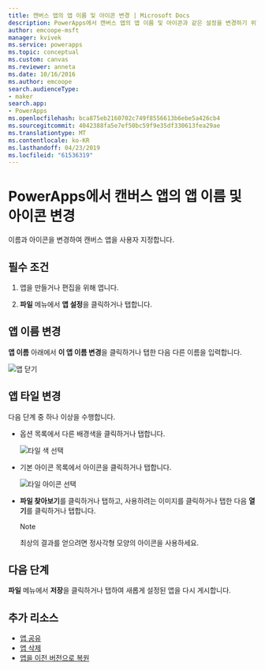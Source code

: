 ```yaml
---
title: 캔버스 앱의 앱 이름 및 아이콘 변경 | Microsoft Docs
description: PowerApps에서 캔버스 앱의 앱 이름 및 아이콘과 같은 설정을 변경하기 위한 단계별 지침
author: emcoope-msft
manager: kvivek
ms.service: powerapps
ms.topic: conceptual
ms.custom: canvas
ms.reviewer: anneta
ms.date: 10/16/2016
ms.author: emcoope
search.audienceType:
- maker
search.app:
- PowerApps
ms.openlocfilehash: bca875eb2160702c749f8556613b6ebe5a426cb4
ms.sourcegitcommit: 4042388fa5e7ef50bc59f9e35df330613fea29ae
ms.translationtype: MT
ms.contentlocale: ko-KR
ms.lasthandoff: 04/23/2019
ms.locfileid: "61536319"
---
```

# <a name="change-app-name-and-icon-for-a-canvas-app-in-powerapps"></a>PowerApps에서 캔버스 앱의 앱 이름 및 아이콘 변경
이름과 아이콘을 변경하여 캔버스 앱을 사용자 지정합니다.

## <a name="prerequisites"></a>필수 조건
1. 앱을 만들거나 편집을 위해 엽니다.

2. **파일** 메뉴에서 **앱 설정**을 클릭하거나 탭합니다.

## <a name="rename-an-app"></a>앱 이름 변경
**앱 이름** 아래에서 **이 앱 이름 변경**을 클릭하거나 탭한 다음 다른 이름을 입력합니다.

![앱 닫기](./media/set-name-tile/rename-app.png)

## <a name="change-an-app-tile"></a>앱 타일 변경
다음 단계 중 하나 이상을 수행합니다.

* 옵션 목록에서 다른 배경색을 클릭하거나 탭합니다.

    ![타일 색 선택](./media/set-name-tile/tile-colors.png)

* 기본 아이콘 목록에서 아이콘을 클릭하거나 탭합니다.

    ![타일 아이콘 선택](./media/set-name-tile/tile-icons.png)

* **파일 찾아보기**를 클릭하거나 탭하고, 사용하려는 이미지를 클릭하거나 탭한 다음 **열기**를 클릭하거나 탭합니다.

    > [!NOTE]
  > 최상의 결과를 얻으려면 정사각형 모양의 아이콘을 사용하세요.

## <a name="next-step"></a>다음 단계
**파일** 메뉴에서 **저장**을 클릭하거나 탭하여 새롭게 설정된 앱을 다시 게시합니다.

## <a name="more-resources"></a>추가 리소스
* [앱 공유](share-app.md)
* [앱 삭제](delete-app.md)
* [앱을 이전 버전으로 복원](restore-an-app.md)
